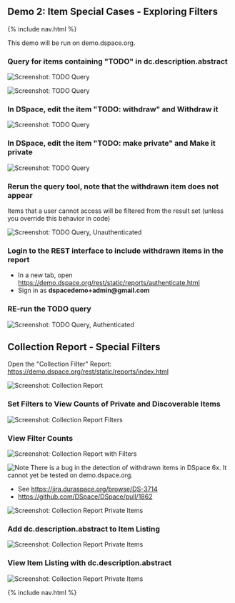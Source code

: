 
## Demo 2: Item Special Cases - Exploring Filters

{% include nav.html %}

This demo will be run on demo.dspace.org.

### Query for items containing "TODO" in dc.description.abstract

![Screenshot: TODO Query](q-todo.png)

![Screenshot: TODO Query](qr-todo.png)

### In DSpace, edit the item "TODO: withdraw" and Withdraw it

![Screenshot: TODO Query](withdraw.png)

### In DSpace, edit the item "TODO: make private" and Make it private

![Screenshot: TODO Query](private.png)

### Rerun the query tool, note that the withdrawn item does not appear

Items that a user cannot access will be filtered from the result set (unless you override this behavior in code)

![Screenshot: TODO Query, Unauthenticated](todoUnauth.png)

### Login to the REST interface to include withdrawn items in the report

- In a new tab, open https://demo.dspace.org/rest/static/reports/authenticate.html
- Sign in as __dspacedemo+admin@gmail.com__

### RE-run the TODO query

![Screenshot: TODO Query, Authenticated](todoAuth.png)

## Collection Report - Special Filters

Open the "Collection Filter" Report: https://demo.dspace.org/rest/static/reports/index.html

![Screenshot: Collection Report](coll.png)

### Set Filters to View Counts of Private and Discoverable Items

![Screenshot: Collection Report Filters](collFilters.png)

### View Filter Counts

![Screenshot: Collection Report with Filters](collRes.png)

![Note](../note.png) There is a bug in the detection of withdrawn items in DSpace 6x.  It cannot yet be tested on demo.dspace.org.
* See https://jira.duraspace.org/browse/DS-3714
* https://github.com/DSpace/DSpace/pull/1862

![Screenshot: Collection Report Private Items](collItems.png)

### Add dc.description.abstract to Item Listing

![Screenshot: Collection Report Private Items](collItemFields.png)

### View Item Listing with dc.description.abstract

![Screenshot: Collection Report Private Items](collItemWithFields.png)

{% include nav.html %}
